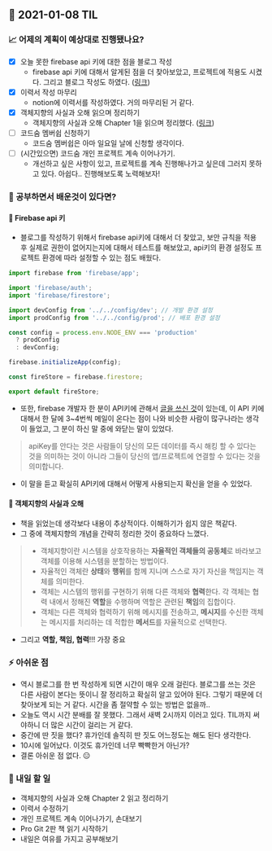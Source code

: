 ## 📆 2021-01-08 TIL

### 📈 어제의 계획이 예상대로 진행됐나요?
- [x] 오늘 못한 firebase api 키에 대한 점을 블로그 작성
  - firebase api 키에 대해서 알게된 점을 더 찾아보았고, 프로젝트에 적용도 시켰다. 그리고 블로그 작성도 하였다. ([링크](https://haranglog.tistory.com/25))
- [x] 이력서 작성 마무리
  - notion에 이력서를 작성하였다. 거의 마무리된 거 같다.
- [x] 객체지향의 사실과 오해 읽으며 정리하기
  - 객체지향의 사실과 오해 Chapter 1을 읽으며 정리했다. ([링크](https://github.com/saseungmin/reading_books_record_repository/tree/master/%EA%B0%9D%EC%B2%B4%EC%A7%80%ED%96%A5%EC%9D%98%20%EC%82%AC%EC%8B%A4%EA%B3%BC%20%EC%98%A4%ED%95%B4))
- [ ] 코드숨 멤버쉽 신청하기
  - 코드숨 멤버쉽은 아마 일요일 날에 신청할 생각이다.
- [ ] (시간있으면) 코드숨 개인 프로젝트 계속 이어나가기.
  - 개선하고 싶은 사항이 있고, 프로젝트를 계속 진행해나가고 싶은데 그러지 못하고 있다. 아쉽다.. 진행해보도록 노력해보자!

### 🤔 공부하면서 배운것이 있다면?

#### 🎈 Firebase api 키
- 블로그를 작성하기 위해서 firebase api키에 대해서 더 찾았고, 보안 규칙을 적용 후 실제로 권한이 없어지는지에 대해서 테스트를 해보았고, api키의 환경 설정도 프로젝트 환경에 따라 설정할 수 있는 점도 배웠다.

```js
import firebase from 'firebase/app';

import 'firebase/auth';
import 'firebase/firestore';

import devConfig from '../../config/dev'; // 개발 환경 설정
import prodConfig from '../../config/prod'; // 배포 환경 설정

const config = process.env.NODE_ENV === 'production'
  ? prodConfig
  : devConfig;

firebase.initializeApp(config);

const fireStore = firebase.firestore;

export default fireStore;
```
- 또한, firebase 개발자 한 분이 API키에 관해서 [글을 쓰신 것](https://jsmobiledev.com/article/hide-firebase-api)이 있는데, 이 API 키에 대해서 한 달에 3~4번씩 메일이 온다는 점이 나와 비슷한 사람이 많구나라는 생각이 들었고, 그 분이 하신 말 중에 와닫는 말이 있었다.

> apiKey를 안다는 것은 사람들이 당신의 모든 데이터를 즉시 해킹 할 수 있다는 것을 의미하는 것이 아니라 그들이 당신의 앱/프로젝트에 연결할 수 있다는 것을 의미합니다.

- 이 말을 듣고 확실히 API키에 대해서 어떻게 사용되는지 확신을 얻을 수 있었다.

#### 🎈 객체지향의 사실과 오해
- 책을 읽었는데 생각보다 내용이 추상적이다. 이해하기가 쉽지 않은 책같다.
- 그 중에 객체지향의 개념을 간략히 정리한 것이 중요하다 느꼈다.

> - 객체지향이란 시스템을 상호작용하는 **자율적인 객체들의 공동체**로 바라보고 객체를 이용해 시스템을 분할하는 방법이다.
> - 자율적인 객체란 **상태**와 **행위**를 함께 지니며 스스로 자기 자신을 책임지는 객체를 의미한다.
> - 객체는 시스템의 행위를 구현하기 위해 다른 객체와 **협력**한다. 각 객체는 협력 내에서 정해진 **역할**을 수행하며 역할은 관련된 **책임**의 집합이다.
> - 객체는 다른 객체와 협력하기 위해 메시지를 전송하고, **메시지**를 수신한 객체는 메시지를 처리하는 데 적합한 **메서드**를 자율적으로 선택한다.

- 그리고 **역할, 책임, 협력**!!! 가장 중요


### ⚡ 아쉬운 점
- 역시 블로그를 한 번 작성하게 되면 시간이 매우 오래 걸린다. 블로그를 쓰는 것은 다른 사람이 본다는 뜻이니 잘 정리하고 확실히 알고 있어야 된다. 그렇기 때문에 더 찾아보게 되는 거 같다. 시간을 좀 절약할 수 있는 방법은 없을까..
- 오늘도 역시 시간 분배를 잘 못했다. 그래서 새벽 2시까지 이러고 있다. TIL까지 써야하니 더 많은 시간이 걸리는 거 같다.
- 중간에 딴 짓을 했다? 휴가인데 솔직히 딴 짓도 어느정도는 해도 된다 생각한다.
- 10시에 일어났다. 이것도 휴가인데 너무 빡빡한거 아닌가?
- 결론 아쉬운 점 없다. 😑

### 🚀 내일 할 일
- 객체지향의 사실과 오해 Chapter 2 읽고 정리하기
- 이력서 수정하기
- 개인 프로젝트 계속 이어나가기, 손대보기
- Pro Git 2판 책 읽기 시작하기
- 내일은 여유를 가지고 공부해보기